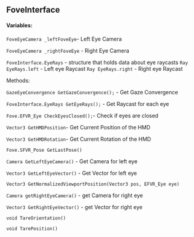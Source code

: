 ## FoveInterface

#### Variables:

`FoveEyeCamera _leftFoveEye`- Left Eye Camera

`FoveEyeCamera _rightFoveEye` - Right Eye Camera

`FoveInterface.EyeRays` - structure that holds data about eye raycasts
`Ray EyeRays.left` - Left eye Raycast
`Ray EyeRays.right` - Right eye Raycast

Methods:

`GazeEyeConvergence GetGazeConvergence();` - Get Gaze Convergence

`FoveInterface.EyeRays GetEyeRays();` - Get Raycast for each eye

`Fove.EFVR_Eye CheckEyesClosed();`- Check if eyes are closed

`Vector3 GetHMDPosition`- Get Current Position of the HMD

`Vector3 GetHMDRotation`- Get Current Rotation of the HMD

`Fove.SFVR_Pose GetLastPose()`

`Camera GetLeftEyeCamera()` - Get Camera for left eye

`Vector3 GetLeftEyeVector()` - Get Vector for left eye

`Vector3 GetNormalizedViewportPosition(Vector3 pos, EFVR_Eye eye)`

`Camera getRightEyeCamera()` - get Camera for right eye

`Vector3 GetRightEyeVector()` - get Vector for right eye

`void TareOrientation()`

`void TarePosition()`
